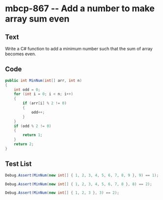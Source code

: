 # mbcp-867 -- Add a number to make array sum even

## Text

Write a C# function to add a minimum number such that the sum of array becomes even.

## Code

```csharp
public int MinNum(int[] arr, int n)  
{  
    int odd = 0;  
    for (int i = 0; i < n; i++)  
    {  
        if (arr[i] % 2 != 0)  
        {  
            odd++;  
        }  
    }  
    if (odd % 2 != 0)  
    {  
        return 1;  
    }  
    return 2;  
}
```

## Test List

```csharp
Debug.Assert(MinNum(new int[] { 1, 2, 3, 4, 5, 6, 7, 8, 9 }, 9) == 1);
```

```csharp
Debug.Assert(MinNum(new int[] { 1, 2, 3, 4, 5, 6, 7, 8 }, 8) == 2);
```

```csharp
Debug.Assert(MinNum(new int[] { 1, 2, 3 }, 3) == 2);
```
